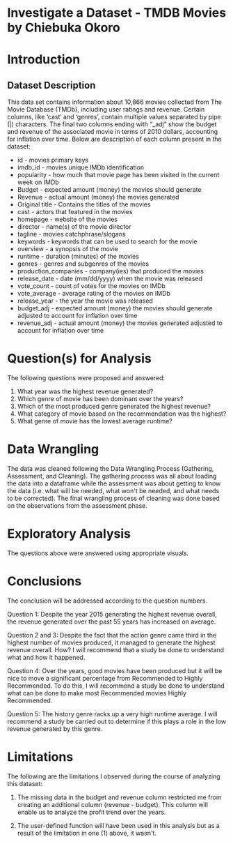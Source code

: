 # Investigate a Dataset - TMDB Movies by Chiebuka Okoro

# Introduction
## Dataset Description
This data set contains information about 10,866 movies collected from The Movie Database (TMDb), including user ratings and revenue. Certain columns, like ‘cast’ and ‘genres’, contain multiple values separated by pipe (|) characters. The final two columns ending with “_adj” show the budget and revenue of the associated movie in terms of 2010 dollars, accounting for inflation over time. Below are description of each column present in the dataset:

* id - movies primary keys
* imdb_id - movies unique IMDb identification
* popularity - how much that movie page has been visited in the current week on IMDb
* Budget - expected amount (money) the movies should generate
* Revenue - actual amount (money) the movies generated
* Original title - Contains the titles of the movies
* cast - actors that featured in the movies
* homepage - website of the movies
* director - name(s) of the movie director
* tagline - movies catchphrase/slogans
* keywords - keywords that can be used to search for the movie
* overview - a synopsis of the movie
* runtime - duration (minutes) of the movies
* genres - genres and subgenres of the movies
* production_companies - company(ies) that produced the movies
* release_date - date (mm/dd/yyyy) when the movie was released
* vote_count - count of votes for the movies on IMDb
* vote_average - average rating of the movies on IMDb
* release_year - the year the movie was released
* budget_adj - expected amount (money) the movies should generate adjusted to account for inflation over time
* revenue_adj - actual amount (money) the movies generated adjusted to account for inflation over time

# Question(s) for Analysis
The following questions were proposed and answered:

1. What year was the highest revenue generated?
2. Which genre of movie has been dominant over the years?
3. Which of the most produced genre generated the highest revenue?
4. What category of movie based on the recommendation was the highest?
5. What genre of movie has the lowest average runtime?

# Data Wrangling
The data was cleaned following the Data Wrangling Process (Gathering, Assessment, and Cleaning). The gathering process was all about loading the data into a dataframe while the assessment was about getting to know the data (i.e. what will be needed, what won't be needed, and what needs to be corrected). The final wrangling process of cleaning was done based on the observations from the assessment phase.

# Exploratory Analysis
The questions above were answered using appropriate visuals.

# Conclusions
The conclusion will be addressed according to the question numbers.

Question 1: Despite the year 2015 generating the highest revenue overall, the revenue generated over the past 55 years has increased on average.

Question 2 and 3: Despite the fact that the action genre came third in the highest number of movies produced, it managed to generate the highest revenue overall. How? I will recommend that a study be done to understand what and how it happened.

Question 4: Over the years, good movies have been produced but it will be nice to move a significant percentage from Recommended to Highly Recommended. To do this, I will recommend a study be done to understand what can be done to make most Recommended movies Highly Recommended.

Question 5: The history genre racks up a very high runtime average. I will recommend a study be carried out to determine if this plays a role in the low revenue generated by this genre.

# Limitations
The following are the limitations I observed during the course of analyzing this dataset:

1. The missing data in the budget and revenue column restricted me from creating an additional column (revenue - budget). This column will enable us to analyze the profit trend over the years.

2. The user-defined function will have been used in this analysis but as a result of the limitation in one (1) above, it wasn't.
